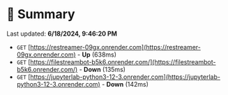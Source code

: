 # 📖 Summary
Last updated: **6/18/2024, 9:46:20 PM**

- `GET` [https://restreamer-09gx.onrender.com](https://restreamer-09gx.onrender.com) - **Up** (638ms)
- `GET` [https://filestreambot-b5k6.onrender.com/](https://filestreambot-b5k6.onrender.com/) - **Down** (135ms)
- `GET` [https://jupyterlab-python3-12-3.onrender.com](https://jupyterlab-python3-12-3.onrender.com) - **Down** (142ms)
